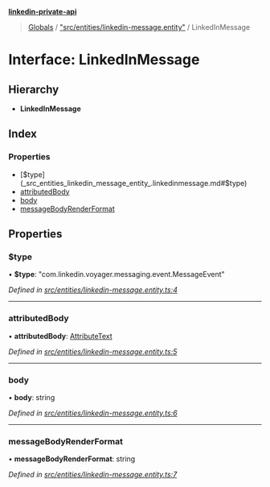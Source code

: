 **[linkedin-private-api](../README.md)**

> [Globals](../globals.md) / ["src/entities/linkedin-message.entity"](../modules/_src_entities_linkedin_message_entity_.md) / LinkedInMessage

# Interface: LinkedInMessage

## Hierarchy

- **LinkedInMessage**

## Index

### Properties

- [$type](_src_entities_linkedin_message_entity_.linkedinmessage.md#$type)
- [attributedBody](_src_entities_linkedin_message_entity_.linkedinmessage.md#attributedbody)
- [body](_src_entities_linkedin_message_entity_.linkedinmessage.md#body)
- [messageBodyRenderFormat](_src_entities_linkedin_message_entity_.linkedinmessage.md#messagebodyrenderformat)

## Properties

### $type

• **$type**: \"com.linkedin.voyager.messaging.event.MessageEvent\"

_Defined in [src/entities/linkedin-message.entity.ts:4](https://github.com/david1asher/linkedin-private-api/blob/8f509eb/src/entities/linkedin-message.entity.ts#L4)_

---

### attributedBody

• **attributedBody**: [AttributeText](_src_entities_linkedin_attribute_text_entity_.attributetext.md)

_Defined in [src/entities/linkedin-message.entity.ts:5](https://github.com/david1asher/linkedin-private-api/blob/8f509eb/src/entities/linkedin-message.entity.ts#L5)_

---

### body

• **body**: string

_Defined in [src/entities/linkedin-message.entity.ts:6](https://github.com/david1asher/linkedin-private-api/blob/8f509eb/src/entities/linkedin-message.entity.ts#L6)_

---

### messageBodyRenderFormat

• **messageBodyRenderFormat**: string

_Defined in [src/entities/linkedin-message.entity.ts:7](https://github.com/david1asher/linkedin-private-api/blob/8f509eb/src/entities/linkedin-message.entity.ts#L7)_

